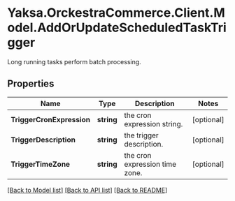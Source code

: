 # Yaksa.OrckestraCommerce.Client.Model.AddOrUpdateScheduledTaskTrigger
Long running tasks perform batch processing.

## Properties

Name | Type | Description | Notes
------------ | ------------- | ------------- | -------------
**TriggerCronExpression** | **string** | the cron expression string. | [optional] 
**TriggerDescription** | **string** | the trigger description. | [optional] 
**TriggerTimeZone** | **string** | the cron expression time zone. | [optional] 

[[Back to Model list]](../README.md#documentation-for-models) [[Back to API list]](../README.md#documentation-for-api-endpoints) [[Back to README]](../README.md)

